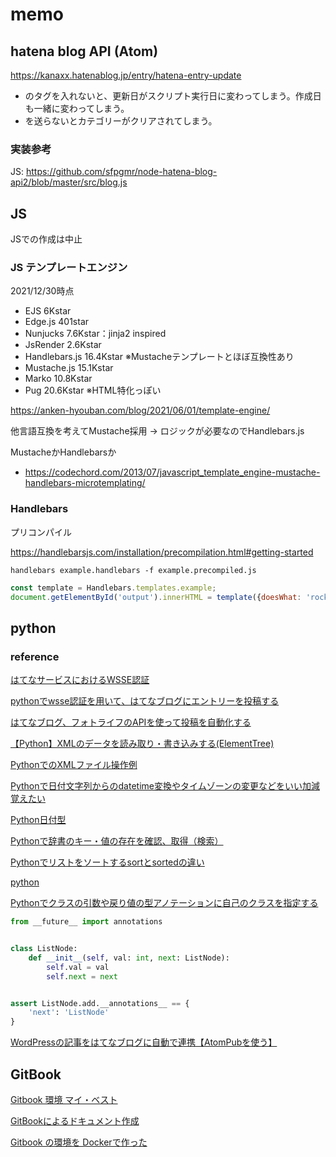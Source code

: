 # memo

## hatena blog API (Atom)

https://kanaxx.hatenablog.jp/entry/hatena-entry-update

- <updated>のタグを入れないと、更新日がスクリプト実行日に変わってしまう。作成日も一緒に変わってしまう。
- <category>を送らないとカテゴリーがクリアされてしまう。

### 実装参考

JS: https://github.com/sfpgmr/node-hatena-blog-api2/blob/master/src/blog.js

## JS

JSでの作成は中止

### JS テンプレートエンジン

2021/12/30時点

- EJS 6Kstar
- Edge.js 401star
- Nunjucks 7.6Kstar：jinja2 inspired
- JsRender 2.6Kstar
- Handlebars.js 16.4Kstar ※Mustacheテンプレートとほぼ互換性あり
- Mustache.js 15.1Kstar
- Marko 10.8Kstar
- Pug 20.6Kstar ※HTML特化っぽい

https://anken-hyouban.com/blog/2021/06/01/template-engine/

他言語互換を考えてMustache採用 → ロジックが必要なのでHandlebars.js

MustacheかHandlebarsか

- https://codechord.com/2013/07/javascript_template_engine-mustache-handlebars-microtemplating/

### Handlebars

プリコンパイル

https://handlebarsjs.com/installation/precompilation.html#getting-started

```
handlebars example.handlebars -f example.precompiled.js
```

```js
const template = Handlebars.templates.example;
document.getElementById('output').innerHTML = template({doesWhat: 'rocks!'})
```

## python

### reference

[はてなサービスにおけるWSSE認証](http://developer.hatena.ne.jp/ja/documents/auth/apis/wsse)

[pythonでwsse認証を用いて、はてなブログにエントリーを投稿する](https://qiita.com/hirohuntexp/items/26ea150a531fbc9da722)

[はてなブログ、フォトライフのAPIを使って投稿を自動化する](https://swfz.hatenablog.com/entry/2019/09/01/040939)

[【Python】XMLのデータを読み取り・書き込みする(ElementTree)](https://pg-chain.com/python-xml-read-write)

[PythonでのXMLファイル操作例](https://qiita.com/sino20023/items/0314438d397240e56576)

[Pythonで日付文字列からのdatetime変換やタイムゾーンの変更などをいい加減覚えたい](https://www.soudegesu.com/python/python-datetime)

[Python日付型](https://qiita.com/motoki1990/items/8275dbe02d5fd5fa6d2d)

[Pythonで辞書のキー・値の存在を確認、取得（検索）](https://note.nkmk.me/python-dict-in-values-items/)

[Pythonでリストをソートするsortとsortedの違い](https://note.nkmk.me/python-list-sort-sorted/)

[python](https://note.nkmk.me/python/)

[Pythonでクラスの引数や戻り値の型アノテーションに自己のクラスを指定する](https://qiita.com/MtDeity/items/fa6cfc4fff8f58140caa)

```python
from __future__ import annotations


class ListNode:
    def __init__(self, val: int, next: ListNode):
        self.val = val
        self.next = next


assert ListNode.add.__annotations__ == {
    'next': 'ListNode'
}
```

[WordPressの記事をはてなブログに自動で連携【AtomPubを使う】](https://www.wegirls.tech/entry/2017/02/03/211023)

## GitBook

[Gitbook 環境 マイ・ベスト](https://qiita.com/HeRo/items/f9ef391fa005b5fa100c)

[GitBookによるドキュメント作成](https://zenn.dev/mebiusbox/articles/703e934c78fa20)

[Gitbook の環境を Dockerで作った](https://hero.hatenablog.jp/entry/2018/11/04/184650)

